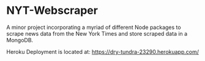 # NYT-Webscraper

A minor project incorporating a myriad of different Node packages to scrape news
data from the New York Times and store scraped data in a MongoDB.

Heroku Deployment is located at: https://dry-tundra-23290.herokuapp.com/
